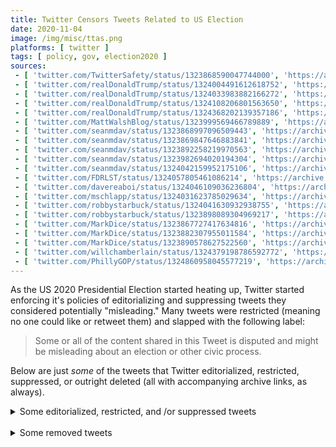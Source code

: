 ```yaml
---
title: Twitter Censors Tweets Related to US Election
date: 2020-11-04
image: /img/misc/ttas.png
platforms: [ twitter ]
tags: [ policy, gov, election2020 ]
sources:
 - [ 'twitter.com/TwitterSafety/status/1323868590047744000', 'https://archive.is/VINai' ]
 - [ 'twitter.com/realDonaldTrump/status/1324004491612618752', 'https://archive.is/5z9mW' ]
 - [ 'twitter.com/realDonaldTrump/status/1324033983882166272', 'https://archive.is/N9Dfv' ]
 - [ 'twitter.com/realDonaldTrump/status/1324108206801563650', 'https://archive.is/ycY0K' ]
 - [ 'twitter.com/realDonaldTrump/status/1324368202139357186', 'https://archive.is/vw2Dt' ]
 - [ 'twitter.com/MattWalshBlog/status/1323999569466789889', 'https://archive.is/fgPxx' ]
 - [ 'twitter.com/seanmdav/status/1323868997096509443', 'https://archive.is/IurYa' ]
 - [ 'twitter.com/seanmdav/status/1323869847646883841', 'https://archive.is/BbOTj' ]
 - [ 'twitter.com/seanmdav/status/1323892258219970563', 'https://archive.is/Jf9nB' ]
 - [ 'twitter.com/seanmdav/status/1323982694020194304', 'https://archive.is/FytFU' ]
 - [ 'twitter.com/seanmdav/status/1324042159952175106', 'https://archive.is/vTyYp' ]
 - [ 'twitter.com/FDRLST/status/1324057805461086214', 'https://archive.is/7wkeO' ]
 - [ 'twitter.com/davereaboi/status/1324046109036236804', 'https://archive.is/Ch0Qc' ]
 - [ 'twitter.com/mschlapp/status/1324031623785029634', 'https://archive.is/Ld2eV' ]
 - [ 'twitter.com/robbystarbuck/status/1324041630932938755', 'https://archive.is/8n09f' ]
 - [ 'twitter.com/robbystarbuck/status/1323898089304969217', 'https://archive.is/9HDLc' ]
 - [ 'twitter.com/MarkDice/status/1323867727417634816', 'https://archive.is/S77su' ]
 - [ 'twitter.com/MarkDice/status/1323882307955011584', 'https://archive.is/jN6Sx' ]
 - [ 'twitter.com/MarkDice/status/1323890578627522560', 'https://archive.is/cvtNG' ]
 - [ 'twitter.com/willchamberlain/status/1324379198786592772', 'https://archive.is/rFuWJ' ]
 - [ 'twitter.com/PhillyGOP/status/1324860958045577219', 'https://archive.is/pdbph' ]
---
```


As the US 2020 Presidential Election started heating up, Twitter started
enforcing it's policies of editorializing and suppressing tweets they
considered potentially "misleading." Many tweets were restricted (meaning no
one could like or retweet them) and slapped with the following label:

> Some or all of the content shared in this Tweet is disputed and might be
> misleading about an election or other civic process.

Below are just _some_ of the tweets that Twitter editorialized, restricted,
suppressed, or outright deleted (all with accompanying archive links, as
always).

<details>
<summary>Some editorialized, restricted, and /or suppressed tweets</summary>

> Last night I was leading, often solidly, in many key States, in almost all
> instances Democrat run & controlled. Then, one by one, they started to
> magically disappear as surprise ballot dumps were counted. VERY STRANGE, and
> the “pollsters” got it completely & historically wrong!
>
> -- Donald J. Trump (@realDonaldTrump) [4 Nov 2020](https://archive.is/5z9mW)

> They are working hard to make up 500,000 vote advantage in Pennsylvania
> disappear — ASAP. Likewise, Michigan and others!
>
> -- Donald J. Trump (@realDonaldTrump) [4 Nov 2020](https://archive.is/N9Dfv)

> We have claimed, for Electoral Vote purposes, the Commonwealth of
> Pennsylvania (which won’t allow legal observers) the State of Georgia, and
> the State of North Carolina, each one of which has a BIG Trump lead.
> Additionally, we hereby claim the State of Michigan if, in fact,.....
>
> .....there was a large number of secretly dumped ballots as has been widely
> reported!
>
> -- Donald J. Trump (@realDonaldTrump) [4 Nov 2020](https://archive.is/ycY0K)

> ANY VOTE THAT CAME IN AFTER ELECTION DAY WILL NOT BE COUNTED!
>
> -- Donald J. Trump (@realDonaldTrump) [5 Nov 2020](https://archive.is/vw2Dt)

> This is reason enough to go to court. No honest person can look at this and
> say it's normal and unconcerning. 
>
> -- Matt Walsh (@MattWalshBlog) [4 Nov 2020](https://archive.is/fgPxx)

> Here's the message from Trump that Twitter is censoring.
>
> Trump: "We are up BIG, but they are trying to STEAL the Election. We will
> never let them do it. Votes cannot be cast after the Polls are closed!"
>
> -- Sean Davis (@seanmdav) [4 Nov 2020](https://archive.is/IurYa)

> Pennsylvania's top court said that all ballots received after election day --
> even those without a postmark -- must be assumed to have been cast by
> election day.
>
> -- Sean Davis (@seanmdav) [4 Nov 2020](https://archive.is/BbOTj)

> The steal is on.
>
> -- Sean Davis (@seanmdav) [4 Nov 2020](https://archive.is/Jf9nB)

> So while everyone was asleep and after everyone went home, Democrats in
> Michigan magically found a trove of 138,339 votes, and all 138,339 of those
> "votes" magically went to Biden? That doesn't look suspicious at all.
>
> -- Sean Davis (@seanmdav) [4 Nov 2020](https://archive.is/FytFU)

> If Republicans in AZ don't get into court very quickly to institute oversight
> on the corrupt Dem in charge of Maricopa County, he's going to steal the
> election there for Biden. In light of Fox's call, pretty obvious he's pausing
> vote counts and hoping WI/MI get called for Biden.
>
> -- Sean Davis (@seanmdav) [4 Nov 2020](https://archive.is/vTyYp)

> Yes, Democrats Are Trying To Steal The Election In Michigan, Wisconsin, And
> Pennsylvania
>
> -- The Federalist (@FDRLST) [4 Nov 2020](https://archive.is/7wkeO)

> AZ update: apparently the use of sharpie pens in gop precincts is causing
> ballots to be invalidated. Could be huge numbers of mostly Trump supporters.
> More to come
>
> -- Matt Schlapp (@mschlapp) [4 Nov 2020](https://archive.is/Ld2eV)

> So Trump voters using a sharpie pen will invalidate a vote, but ballots with
> an incorrect signature, or voters with no ID must be counted Bc “voter
> suppression.”
>
> -- David Reaboi (@davereaboi) [4 Nov 2020](https://archive.is/Ch0Qc)

> Have confirmation of the sharpie issue in Arizona being a real issue. I fully
> anticipate that will be a big fight.
>
> -- Robby Starbuck (@robbystarbuck) [4 Nov 2020](https://archive.is/8n09f)

> They only stopped counting because they know @realDonaldTrump won.
>
> -- Robby Starbuck (@robbystarbuck) [4 Nov 2020](https://archive.is/9HDLc)

> The President Tweeted this a few minutes ago, but Twitter censored it.
>
> -- Mark Dice (@MarkDice) [4 Nov 2020](https://archive.is/S77su)

> Looks like Pennsylvania is hoping to count ballots for the rest of the week
> that weren't postmarked on time, hoping to steal this for Biden since Trump
> is up by 700,000.
>
> -- Mark Dice (@MarkDice) [4 Nov 2020](https://archive.is/jN6Sx)

> Trump was trending to win WI, MI, and PA, which will secure his victory, so
> they stopped counting the votes.  #StopTheSteal
>
> -- Mark Dice (@MarkDice) [4 Nov 2020](https://archive.is/cvtNG)

> They are waiting to see how many mail-in ballots they will need
>
> No other good explanation
>
> This should be treated as evidence of intent to commit election fraud
>
> -- Will Chamberlain (@willchamberlain) [5 Nov 2020](https://archive.is/rFuWJ)

> I see dead people voting
> 👀
>
>
> Look no further than PA's own records
> 🧟‍♂️
> 🧟
>
> -- Philly GOP (@PhillyGOP) [6 Nov 2020](https://archive.is/pdbph)
</details>

<br>

<details>
<summary>Some removed tweets</summary>

* [twitter.com/theca13/status/1324537564410380288](https://archive.is/1ga3J)
</details>

<br>
<br>
